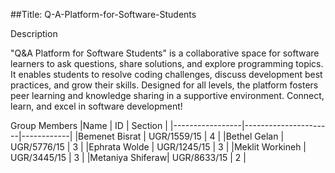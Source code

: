 ##Title: Q-A-Platform-for-Software-Students


Description

"Q&A Platform for Software Students" is a collaborative space for software learners to ask questions, share solutions, and explore programming topics. It enables students to resolve coding challenges, discuss development best practices, and grow their skills. Designed for all levels, the platform fosters peer learning and knowledge sharing in a supportive environment. Connect, learn, and excel in software development!

Group Members
|Name	            | ID	                 |   Section  |
|-----------------|----------------------|------------|
|Bemenet Bisrat   | UGR/1559/15      	   |       4    |
|Bethel Gelan	    | UGR/5776/15	         |       3    |
|Ephrata Wolde	  | UGR/1245/15	         |       3    |
|Meklit Workineh  | UGR/3445/15	         |       3    |
|Metaniya Shiferaw| UGR/8633/15	         |       2    |
